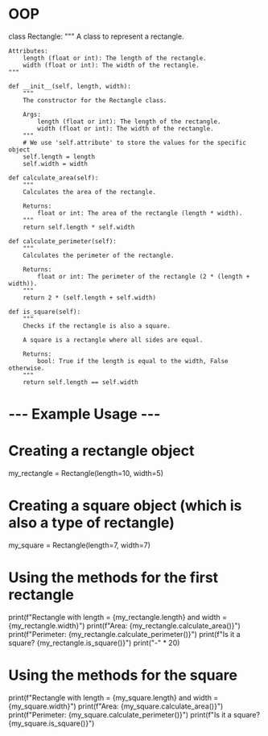 # OOP
class Rectangle:
    """
    A class to represent a rectangle.

    Attributes:
        length (float or int): The length of the rectangle.
        width (float or int): The width of the rectangle.
    """

    def __init__(self, length, width):
        """
        The constructor for the Rectangle class.

        Args:
            length (float or int): The length of the rectangle.
            width (float or int): The width of the rectangle.
        """
        # We use 'self.attribute' to store the values for the specific object
        self.length = length
        self.width = width

    def calculate_area(self):
        """
        Calculates the area of the rectangle.

        Returns:
            float or int: The area of the rectangle (length * width).
        """
        return self.length * self.width

    def calculate_perimeter(self):
        """
        Calculates the perimeter of the rectangle.

        Returns:
            float or int: The perimeter of the rectangle (2 * (length + width)).
        """
        return 2 * (self.length + self.width)

    def is_square(self):
        """
        Checks if the rectangle is also a square.

        A square is a rectangle where all sides are equal.

        Returns:
            bool: True if the length is equal to the width, False otherwise.
        """
        return self.length == self.width

# --- Example Usage ---

# Creating a rectangle object
my_rectangle = Rectangle(length=10, width=5)

# Creating a square object (which is also a type of rectangle)
my_square = Rectangle(length=7, width=7)

# Using the methods for the first rectangle
print(f"Rectangle with length = {my_rectangle.length} and width = {my_rectangle.width}")
print(f"Area: {my_rectangle.calculate_area()}")
print(f"Perimeter: {my_rectangle.calculate_perimeter()}")
print(f"Is it a square? {my_rectangle.is_square()}")
print("-" * 20)

# Using the methods for the square
print(f"Rectangle with length = {my_square.length} and width = {my_square.width}")
print(f"Area: {my_square.calculate_area()}")
print(f"Perimeter: {my_square.calculate_perimeter()}")
print(f"Is it a square? {my_square.is_square()}")

